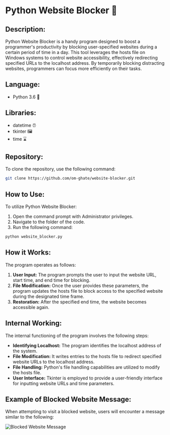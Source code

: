 # Python Website Blocker 🚫

## Description:
Python Website Blocker is a handy program designed to boost a programmer's productivity by blocking user-specified websites during a certain period of time in a day. This tool leverages the hosts file on Windows systems to control website accessibility, effectively redirecting specified URLs to the localhost address. By temporarily blocking distracting websites, programmers can focus more efficiently on their tasks.

## Language:
- Python 3.6 🐍

## Libraries:
- datetime ⏰
- tkinter 🖼️
- time ⌛

## Repository:
To clone the repository, use the following command:

```sh
git clone https://github.com/om-ghate/website-blocker.git
```

## How to Use:
To utilize Python Website Blocker:

1. Open the command prompt with Administrator privileges.
2. Navigate to the folder of the code.
3. Run the following command:

```sh
python website_blocker.py
```

## How it Works:
The program operates as follows:

1. **User Input:** The program prompts the user to input the website URL, start time, and end time for blocking.
2. **File Modification:** Once the user provides these parameters, the program updates the hosts file to block access to the specified website during the designated time frame.
3. **Restoration:** After the specified end time, the website becomes accessible again.

## Internal Working:
The internal functioning of the program involves the following steps:

- **Identifying Localhost:** The program identifies the localhost address of the system.
- **File Modification:** It writes entries to the hosts file to redirect specified website URLs to the localhost address.
- **File Handling:** Python's file handling capabilities are utilized to modify the hosts file.
- **User Interface:** Tkinter is employed to provide a user-friendly interface for inputting website URLs and time parameters.

## Example of Blocked Website Message:
When attempting to visit a blocked website, users will encounter a message similar to the following:

![Blocked Website Message](https://user-images.githubusercontent.com/19476654/33473547-baaee3a4-d62b-11e7-8b32-e90728aee3ea.png)

